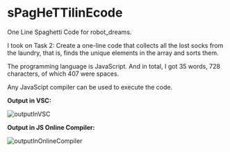 # sPagHeTTilinEcode
One Line Spaghetti Code for robot_dreams.

I took on Task 2:
Create a one-line code that collects all the lost socks from the laundry, that is, finds the unique elements in the array and sorts them.

The programming language is JavaScript. And in total, I got 35 words, 728 characters, of which 407 were spaces.

Any JavaScipt compiler can be used to execute the code.

<strong>Output in VSC:</strong>

![outputInVSC](https://github.com/user-attachments/assets/2192c1e4-900b-44b6-9e15-88dc8a3de4e8)

<strong>Output in JS Online Compiler:</strong>

![outputInOnlineCompiler](https://github.com/user-attachments/assets/4e75d6d3-b58f-4b98-914d-3d04b25f1a50)

